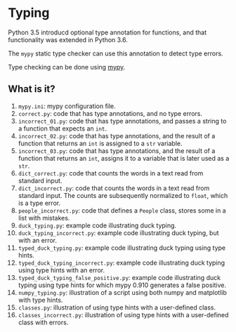 # Typing
Python 3.5 introducd optional type annotation for functions, and that
functionality was extended in Python 3.6.

The `mypy` static type checker can use this annotation to detect type
errors.

Type checking can be done using [mypy](http://mypy-lang.org/index.html).

## What is it?
1. `mypy.ini`: mypy configuration file.
1. `correct.py`: code that has type annotations, and no type errors.
1. `incorrect_01.py`: code that has type annotations, and passes a string
    to a function that expects an `int`.
1. `incorrect_02.py`: code that has type annotations, and the result of a
    function that returns an `int` is assigned to a `str` variable.
1. `incorrect_03.py`: code that has type annotations, and the result of a
    function that returns an `int`, assigns it to a variable that is
    later used as a `str`.
1. `dict_correct.py`: code that counts the words in a text read from
    standard input.
1. `dict_incorrect.py`: code that counts the words in a text read from
    standard input.  The counts are subsequently normalized to `float`,
    which is a type error.
1. `people_incorrect.py`: code that defines a `People` class, stores some
    in a list with mistakes.
1. `duck_typing.py`: example code illustrating duck typing.
1. `duck_typing_incorrect.py`: example code illustrating duck typing, but
   with an error.
1. `typed_duck_typing.py`: example code illustrating duck typing
   using type hints.
1. `typed_duck_typing_incorrect.py`: example code illustrating duck typing
   using type hints with an error.
1. `typed_duck_typing_false_positive.py`: example code illustrating
   duck typing using type hints for which mypy 0.910 generates a
   false positive.
1. `numpy_typing.py`: illustration of a script using both numpy and
   matplotlib with type hints.
1. `classes.py`: illustration of using type hints with a user-defined
   class.
1. `classes_incorrect.py`: illustration of using type hints with a
   user-defined class with errors.
